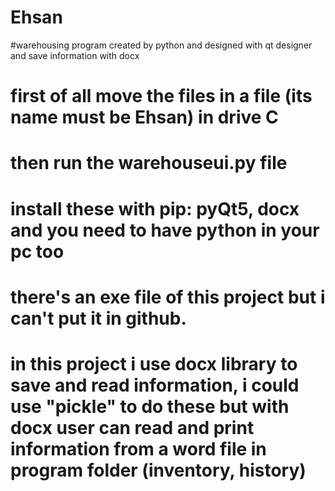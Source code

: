 # Ehsan
#warehousing program created by python and designed with qt designer and save information with docx 

# first of all move the files in a file (its name must be Ehsan) in drive C
# then run the warehouseui.py file

# install these with pip: pyQt5, docx and you need to have python in your pc too

# there's an exe file of this project but i can't put it in github.

# in this project i use docx library to save and read information, i could use "pickle" to do these but with docx user can read and print information from a word file in program folder (inventory, history)

